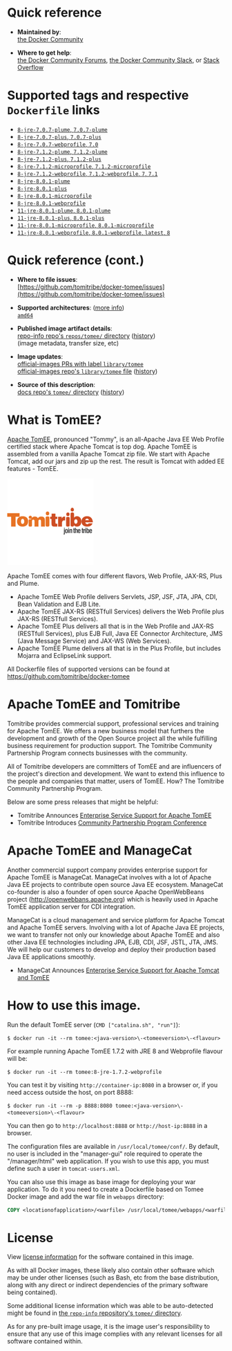 <!--

********************************************************************************

WARNING:

    DO NOT EDIT "tomee/README.md"

    IT IS AUTO-GENERATED

    (from the other files in "tomee/" combined with a set of templates)

********************************************************************************

-->

# Quick reference

-	**Maintained by**:  
	[the Docker Community](https://github.com/tomitribe/docker-tomee)

-	**Where to get help**:  
	[the Docker Community Forums](https://forums.docker.com/), [the Docker Community Slack](http://dockr.ly/slack), or [Stack Overflow](https://stackoverflow.com/search?tab=newest&q=docker)

# Supported tags and respective `Dockerfile` links

-	[`8-jre-7.0.7-plume`, `7.0.7-plume`](https://github.com/tomitribe/docker-tomee/blob/c7642e963c08920560906159e126ea22b9ada61d/TomEE-7.0/jre8/plume/Dockerfile)
-	[`8-jre-7.0.7-plus`, `7.0.7-plus`](https://github.com/tomitribe/docker-tomee/blob/c7642e963c08920560906159e126ea22b9ada61d/TomEE-7.0/jre8/plus/Dockerfile)
-	[`8-jre-7.0.7-webprofile`, `7.0`](https://github.com/tomitribe/docker-tomee/blob/c7642e963c08920560906159e126ea22b9ada61d/TomEE-7.0/jre8/webprofile/Dockerfile)
-	[`8-jre-7.1.2-plume`, `7.1.2-plume`](https://github.com/tomitribe/docker-tomee/blob/c7642e963c08920560906159e126ea22b9ada61d/TomEE-7.1/jre8/plume/Dockerfile)
-	[`8-jre-7.1.2-plus`, `7.1.2-plus`](https://github.com/tomitribe/docker-tomee/blob/c7642e963c08920560906159e126ea22b9ada61d/TomEE-7.1/jre8/plus/Dockerfile)
-	[`8-jre-7.1.2-microprofile`, `7.1.2-microprofile`](https://github.com/tomitribe/docker-tomee/blob/c7642e963c08920560906159e126ea22b9ada61d/TomEE-7.1/jre8/microprofile/Dockerfile)
-	[`8-jre-7.1.2-webprofile`, `7.1.2-webprofile`, `7`, `7.1`](https://github.com/tomitribe/docker-tomee/blob/c7642e963c08920560906159e126ea22b9ada61d/TomEE-7.1/jre8/webprofile/Dockerfile)
-	[`8-jre-8.0.1-plume`](https://github.com/tomitribe/docker-tomee/blob/c7642e963c08920560906159e126ea22b9ada61d/TomEE-8.0/jre8/plume/Dockerfile)
-	[`8-jre-8.0.1-plus`](https://github.com/tomitribe/docker-tomee/blob/c7642e963c08920560906159e126ea22b9ada61d/TomEE-8.0/jre8/plus/Dockerfile)
-	[`8-jre-8.0.1-microprofile`](https://github.com/tomitribe/docker-tomee/blob/c7642e963c08920560906159e126ea22b9ada61d/TomEE-8.0/jre8/microprofile/Dockerfile)
-	[`8-jre-8.0.1-webprofile`](https://github.com/tomitribe/docker-tomee/blob/c7642e963c08920560906159e126ea22b9ada61d/TomEE-8.0/jre8/webprofile/Dockerfile)
-	[`11-jre-8.0.1-plume`, `8.0.1-plume`](https://github.com/tomitribe/docker-tomee/blob/c7642e963c08920560906159e126ea22b9ada61d/TomEE-8.0/jre11/plume/Dockerfile)
-	[`11-jre-8.0.1-plus`, `8.0.1-plus`](https://github.com/tomitribe/docker-tomee/blob/c7642e963c08920560906159e126ea22b9ada61d/TomEE-8.0/jre11/plus/Dockerfile)
-	[`11-jre-8.0.1-microprofile`, `8.0.1-microprofile`](https://github.com/tomitribe/docker-tomee/blob/c7642e963c08920560906159e126ea22b9ada61d/TomEE-8.0/jre11/microprofile/Dockerfile)
-	[`11-jre-8.0.1-webprofile`, `8.0.1-webprofile`, `latest`, `8`](https://github.com/tomitribe/docker-tomee/blob/c7642e963c08920560906159e126ea22b9ada61d/TomEE-8.0/jre11/webprofile/Dockerfile)

# Quick reference (cont.)

-	**Where to file issues**:  
	[https://github.com/tomitribe/docker-tomee/issues](https://github.com/tomitribe/docker-tomee/issues)

-	**Supported architectures**: ([more info](https://github.com/docker-library/official-images#architectures-other-than-amd64))  
	[`amd64`](https://hub.docker.com/r/amd64/tomee/)

-	**Published image artifact details**:  
	[repo-info repo's `repos/tomee/` directory](https://github.com/docker-library/repo-info/blob/master/repos/tomee) ([history](https://github.com/docker-library/repo-info/commits/master/repos/tomee))  
	(image metadata, transfer size, etc)

-	**Image updates**:  
	[official-images PRs with label `library/tomee`](https://github.com/docker-library/official-images/pulls?q=label%3Alibrary%2Ftomee)  
	[official-images repo's `library/tomee` file](https://github.com/docker-library/official-images/blob/master/library/tomee) ([history](https://github.com/docker-library/official-images/commits/master/library/tomee))

-	**Source of this description**:  
	[docs repo's `tomee/` directory](https://github.com/docker-library/docs/tree/master/tomee) ([history](https://github.com/docker-library/docs/commits/master/tomee))

# What is TomEE?

[Apache TomEE](http://tomee.apache.org/), pronounced "Tommy", is an all-Apache Java EE Web Profile certified stack where Apache Tomcat is top dog. Apache TomEE is assembled from a vanilla Apache Tomcat zip file. We start with Apache Tomcat, add our jars and zip up the rest. The result is Tomcat with added EE features - TomEE.

![logo](https://raw.githubusercontent.com/docker-library/docs/4a10a52c08621b68c1b1b53b561f819d9e78c2e0/tomee/logo.png)

Apache TomEE comes with four different flavors, Web Profile, JAX-RS, Plus and Plume.

-	Apache TomEE Web Profile delivers Servlets, JSP, JSF, JTA, JPA, CDI, Bean Validation and EJB Lite.
-	Apache TomEE JAX-RS (RESTfull Services) delivers the Web Profile plus JAX-RS (RESTfull Services).
-	Apache TomEE Plus delivers all that is in the Web Profile and JAX-RS (RESTfull Services), plus EJB Full, Java EE Connector Architecture, JMS (Java Message Service) and JAX-WS (Web Services).
-	Apache TomEE Plume delivers all that is in the Plus Profile, but includes Mojarra and EclipseLink support.

All Dockerfile files of supported versions can be found at https://github.com/tomitribe/docker-tomee

# Apache TomEE and Tomitribe

Tomitribe provides commercial support, professional services and training for Apache TomEE. We offers a new business model that furthers the development and growth of the Open Source project all the while fulfilling business requirement for production support. The Tomitribe Community Partnership Program connects businesses with the community.

All of Tomitribe developers are committers of TomEE and are influencers of the project's direction and development. We want to extend this influence to the people and companies that matter, users of TomEE. How? The Tomitribe Community Partnership Program.

Below are some press releases that might be helpful:

-	Tomitribe Announces [Enterprise Service Support for Apache TomEE](http://www.tomitribe.com/company/press/tomitribe_enterprise_service_support_for_apache_tomee_javaone_2013/)
-	Tomitribe Introduces [Community Partnership Program Conference](http://www.tomitribe.com/company/press/tomitribe-introduces-community-partnership-program-and-presents-java-ee-sessions-at-javaone-2014-conference/)

# Apache TomEE and ManageCat

Another commercial support company provides enterprise support for Apache TomEE is ManageCat. ManageCat involves with a lot of Apache Java EE projects to contribute open source Java EE ecosystem. ManageCat co-founder is also a founder of open source Apache OpenWebBeans project (http://openwebbans.apache.org) which is heavily used in Apache TomEE application server for CDI integration.

ManageCat is a cloud management and service platform for Apache Tomcat and Apache TomEE servers. Involving with a lot of Apache Java EE projects, we want to transfer not only our knowledge about Apache TomEE and also other Java EE technologies including JPA, EJB, CDI, JSF, JSTL, JTA, JMS. We will help our customers to develop and deploy their production based Java EE applications smoothly.

-	ManageCat Announces [Enterprise Service Support for Apache Tomcat and TomEE](http://managecat.com/index.php/enterprise-tomcat-support)

# How to use this image.

Run the default TomEE server (`CMD ["catalina.sh", "run"]`):

```console
$ docker run -it --rm tomee:<java-version>\-<tomeeversion>\-<flavour>
```

For example running Apache TomEE 1.7.2 with JRE 8 and Webprofile flavour will be:

```console
$ docker run -it --rm tomee:8-jre-1.7.2-webprofile
```

You can test it by visiting `http://container-ip:8080` in a browser or, if you need access outside the host, on port 8888:

```console
$ docker run -it --rm -p 8888:8080 tomee:<java-version>\-<tomeeversion>\-<flavour>
```

You can then go to `http://localhost:8888` or `http://host-ip:8888` in a browser.

The configuration files are available in `/usr/local/tomee/conf/`. By default, no user is included in the "manager-gui" role required to operate the "/manager/html" web application. If you wish to use this app, you must define such a user in `tomcat-users.xml`.

You can also use this image as base image for deploying your war application. To do it you need to create a Dockerfile based on Tomee Docker image and add the war file in `webapps` directory:

```dockerfile
COPY <locationofapplication>/<warfile> /usr/local/tomee/webapps/<warfile>
```

# License

View [license information](http://www.apache.org/licenses/LICENSE-2.0) for the software contained in this image.

As with all Docker images, these likely also contain other software which may be under other licenses (such as Bash, etc from the base distribution, along with any direct or indirect dependencies of the primary software being contained).

Some additional license information which was able to be auto-detected might be found in [the `repo-info` repository's `tomee/` directory](https://github.com/docker-library/repo-info/tree/master/repos/tomee).

As for any pre-built image usage, it is the image user's responsibility to ensure that any use of this image complies with any relevant licenses for all software contained within.
